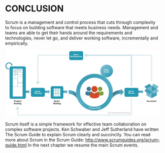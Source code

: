 # CONCLUSION

Scrum is a management and control process that cuts through complexity to focus on building software that meets business needs. Management and teams are able to get their hands around the requirements and technologies, never let go, and deliver working software, incrementally and empirically.  

![](img/image6.jpg)

Scrum itself is a simple framework for effective team collaboration on complex software projects.  Ken Schwaber and Jeff Sutherland have written The Scrum Guide to explain Scrum clearly and succinctly.
You can read more about Scrum in the Scrum Guide: http://www.scrumguides.org/scrum-guide.html 
In the next chapter we resume the main Scrum events.
